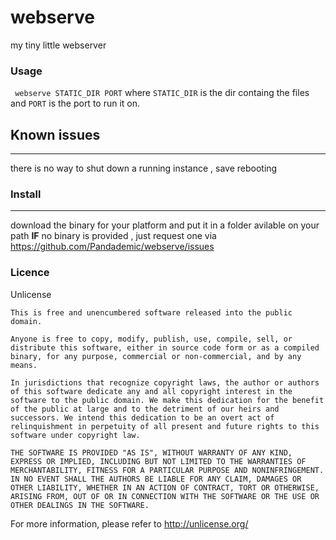 # webserve
my tiny little webserver
### Usage
` webserve STATIC_DIR PORT`
where `STATIC_DIR` is the dir containg the files and `PORT` is the port to run it on.
## Known issues
___
there is no way to shut down a running instance  , save rebooting

### Install
___
download the binary for your platform and put it in a folder avilable on your path
**IF** no binary is provided , just request one via <https://github.com/Pandademic/webserve/issues>
### Licence
Unlicense
```
This is free and unencumbered software released into the public domain.

Anyone is free to copy, modify, publish, use, compile, sell, or
distribute this software, either in source code form or as a compiled
binary, for any purpose, commercial or non-commercial, and by any
means.

In jurisdictions that recognize copyright laws, the author or authors
of this software dedicate any and all copyright interest in the
software to the public domain. We make this dedication for the benefit
of the public at large and to the detriment of our heirs and
successors. We intend this dedication to be an overt act of
relinquishment in perpetuity of all present and future rights to this
software under copyright law.

THE SOFTWARE IS PROVIDED "AS IS", WITHOUT WARRANTY OF ANY KIND,
EXPRESS OR IMPLIED, INCLUDING BUT NOT LIMITED TO THE WARRANTIES OF
MERCHANTABILITY, FITNESS FOR A PARTICULAR PURPOSE AND NONINFRINGEMENT.
IN NO EVENT SHALL THE AUTHORS BE LIABLE FOR ANY CLAIM, DAMAGES OR
OTHER LIABILITY, WHETHER IN AN ACTION OF CONTRACT, TORT OR OTHERWISE,
ARISING FROM, OUT OF OR IN CONNECTION WITH THE SOFTWARE OR THE USE OR
OTHER DEALINGS IN THE SOFTWARE.
```
For more information, please refer to <http://unlicense.org/>
